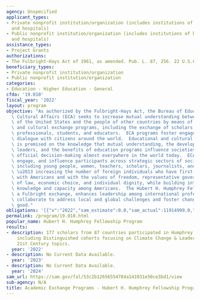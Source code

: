 ```yaml
---
agency: Unspecified
applicant_types:
- Private nonprofit institution/organization (includes institutions of higher education
  and hospitals)
- Public nonprofit institution/organization (includes institutions of higher education
  and hospitals)
assistance_types:
- Project Grants
authorizations:
- The Fulbright-Hays Act of 1961, as amended. Pub. L. 87, 256. 22 U.S.C. &sect; 22.
beneficiary_types:
- Private nonprofit institution/organization
- Public nonprofit institution/organization
categories:
- Education - Higher Education - General
cfda: '19.010'
fiscal_year: '2022'
layout: program
objective: "As authorized by the Fulbright-Hays Act, the Bureau of Educational and\
  \ Cultural Affairs (ECA) seeks to increase mutual understanding between the people\
  \ of the United States and the people of other countries by means of educational\
  \ and cultural exchange programs, including the exchange of scholars, researchers,\
  \ professionals, students, and educators.  ECA programs foster engagement and encourage\
  \ dialogue with citizens around the world.  Educational and cultural engagement\
  \ is premised on the knowledge that mutual understanding, the development of future\
  \ leaders, and the benefits of education programs influence societies and affect\
  \ official decision-making almost everywhere in the world today.  ECA programs inform,\
  \ engage, and influence participants across strategic sectors of society \u2013\
  \ including young people, women, teachers, scholars, journalists, and other professionals\
  \ \u2013 increasing the number of foreign individuals who have first-hand experience\
  \ with Americans and with the values of freedom, representative government, rule\
  \ of law, economic choice, and individual dignity, while building international\
  \ knowledge and capacity among Americans.  The Hubert H. Humphrey Fellowship Program,\
  \ a Fulbright exchange, enhances leadership among international professionals who\
  \ collaborate to address local and global challenges and foster change for the collective\
  \ good."
obligations: '[{"x":"2022","sam_estimate":0.0,"sam_actual":11914999.0,"usa_spending_actual":12008549.0},{"x":"2023","sam_estimate":11914999.0,"sam_actual":0.0,"usa_spending_actual":11286009.72},{"x":"2024","sam_estimate":11914999.0,"sam_actual":0.0,"usa_spending_actual":0.0}]'
permalink: /program/19.010.html
popular_name: Hubert H. Humphrey Fellowship Program
results:
- description: 177 scholars from 87 countries participated in Humphrey program activities,
    including Distinguished cohorts focusing on Climate Change & Leadership in the
    21st Century topics.
  year: '2022'
- description: No Current Data Available.
  year: '2023'
- description: No Current Data Available.
  year: '2024'
sam_url: https://sam.gov/fal/53c2b12656554784a141031e50ce3bd1/view
sub-agency: N/A
title: Academic Exchange Programs - Hubert H. Humphrey Fellowship Program
---
```

